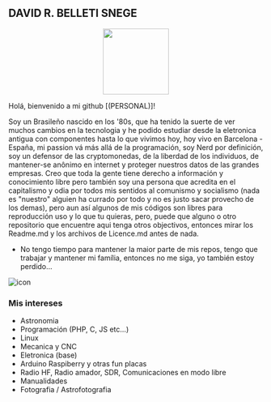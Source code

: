 ## DAVID R. BELLETI SNEGE
<div align="center" style="display: inline_block">
  <img height="130em" src="https://github-profile-summary-cards.vercel.app/api/cards/profile-details?username=davidsnege&theme=dracula">
</div>
</p>    
Holá, bienvenido a mi github [(PERSONAL)]!
</p> 
Soy un Brasileño nascido en los '80s, que ha tenido la suerte de ver muchos cambios en la tecnologia y he podido estudiar desde la eletronica antigua con componentes hasta lo que vivimos hoy, hoy vivo en Barcelona - España, mi passion vá más allá de la programación, soy Nerd por definición, soy un defensor de las cryptomonedas, de la liberdad de los individuos, de mantener-se anônimo en internet y proteger nuestros datos de las grandes empresas. Creo que toda la gente tiene derecho a información y conocimiento libre pero también soy una persona que acredita en el capitalismo y odia por todos mis sentidos al comunismo y socialismo (nada es "nuestro" alguien ha currado por todo y no es justo sacar provecho de los demas), pero aun así algunos de mis códigos son libres para reproducción uso y lo que tu quieras, pero, puede que alguno o otro repositorio que encuentre aqui tenga otros objectivos, entonces mirar los Readme.md y los archivos de Licence.md antes de nada.
</p>   

- No tengo tiempo para mantener la maior parte de mis repos, tengo que trabajar y mantener mi família, entonces no me siga, yo también estoy perdido...

![icon](https://avatars.githubusercontent.com/u/13303943?v=4)

### Mis intereses
- Astronomia
- Programación (PHP, C, JS etc...)
- Linux
- Mecanica y CNC
- Eletronica (base)
- Arduino Raspiberry y otras fun placas
- Radio HF, Radio amador, SDR, Comunicaciones en modo libre
- Manualidades
- Fotografia / Astrofotografia





  
